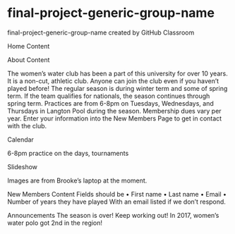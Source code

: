 # final-project-generic-group-name
final-project-generic-group-name created by GitHub Classroom

Home Content

About Content

The women’s water club has been a part of this university for over 10 years. It is a non-cut, athletic club. Anyone can join the club even if you haven’t played before! The regular season is during winter term and some of spring term. If the team qualifies for nationals, the season continues through spring term. Practices are from 6-8pm on Tuesdays, Wednesdays, and Thursdays in Langton Pool during the season.  Membership dues vary per year. Enter your information into the New Members Page to get in contact with the club.


Calendar

6-8pm practice on the days, tournaments



Slideshow

Images are from Brooke’s laptop at the moment.


New Members Content
Fields should be 
•	First name
•	Last name
•	Email
•	Number of years they have played
With an email listed if we don’t respond.



Announcements
The season is over! Keep working out!
In 2017, women’s water polo got 2nd in the region!
